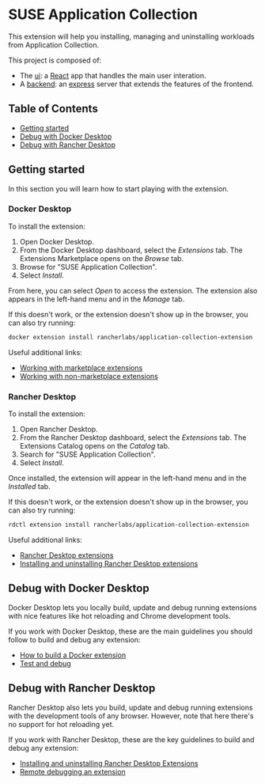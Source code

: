 # SUSE Application Collection

This extension will help you installing, managing and uninstalling workloads from Application Collection.

This project is composed of:

* The [ui](./ui): a [React](https://es.react.dev/) app that handles the main user interation.
* A [backend](./backend): an [express](https://expressjs.com/) server that extends the features of the frontend.

## Table of Contents

* [Getting started](#getting-started)
* [Debug with Docker Desktop](#debug-with-docker-desktop)
* [Debug with Rancher Desktop](#debug-with-rancher-desktop)

## Getting started

In this section you will learn how to start playing with the extension.

### Docker Desktop

To install the extension:

1. Open Docker Desktop.
1. From the Docker Desktop dashboard, select the *Extensions* tab. The Extensions Marketplace opens on the *Browse* tab.
1. Browse for "SUSE Application Collection".
1. Select *Install*.

From here, you can select *Open* to access the extension. The extension also appears in the left-hand menu and in the *Manage* tab.

If this doesn't work, or the extension doesn't show up in the browser, you can also try running:

```sh
docker extension install rancherlabs/application-collection-extension
```

Useful additional links:

* [Working with marketplace extensions](https://docs.docker.com/extensions/marketplace/)
* [Working with non-marketplace extensions](https://docs.docker.com/extensions/non-marketplace/)

### Rancher Desktop

To install the extension:

1. Open Rancher Desktop.
1. From the Rancher Desktop dashboard, select the *Extensions* tab. The Extensions Catalog opens on the *Catalog* tab.
1. Search for "SUSE Application Collection".
1. Select *Install*.

Once installed, the extension will appear in the left-hand menu and in the *Installed* tab.

If this doesn't work, or the extension doesn't show up in the browser, you can also try running:

```sh
rdctl extension install rancherlabs/application-collection-extension
```

Useful additional links:

* [Rancher Desktop extensions](https://docs.rancherdesktop.io/ui/extensions/)
* [Installing and uninstalling Rancher Desktop extensions](https://docs.rancherdesktop.io/how-to-guides/installing-uninstalling-extensions)

## Debug with Docker Desktop

Docker Desktop lets you locally build, update and debug running extensions with nice features like hot reloading and Chrome development tools.

If you work with Docker Desktop, these are the main guidelines you should follow to build and debug any extension:

* [How to build a Docker extension](https://docs.docker.com/extensions/extensions-sdk/quickstart/#step-two-build-the-extension)
* [Test and debug](https://docs.docker.com/extensions/extensions-sdk/dev/test-debug/)

## Debug with Rancher Desktop

Rancher Desktop also lets you build, update and debug running extensions with the development tools of any browser.
 However, note that here there's no support for hot reloading yet.

If you work with Rancher Desktop, these are the key guidelines to build and debug any extension:

* [Installing and uninstalling Rancher Desktop Extensions](https://docs.rancherdesktop.io/how-to-guides/installing-uninstalling-extensions)
* [Remote debugging an extension](https://github.com/rancher-sandbox/rancher-desktop/#remote-debugging-an-extension)
